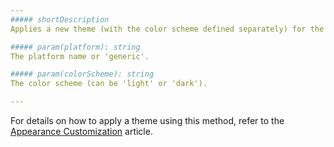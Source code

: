 ```yaml
---
##### shortDescription
Applies a new theme (with the color scheme defined separately) for the entire page with several DevExtreme visualization widgets.

##### param(platform): string
The platform name or 'generic'.

##### param(colorScheme): string
The color scheme (can be 'light' or 'dark').

---
```

For details on how to apply a theme using this method, refer to the [Appearance Customization](/concepts/20%20Data%20Visualization/40%20Common/70%20Appearance%20Customization/0%20Themes '/Documentation/Guide/Data_Visualization/Common/Appearance_Customization/#Themes') article.